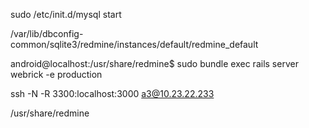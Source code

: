 sudo /etc/init.d/mysql start

/var/lib/dbconfig-common/sqlite3/redmine/instances/default/redmine_default

android@localhost:/usr/share/redmine$ sudo bundle exec rails server webrick -e production

ssh -N -R 3300:localhost:3000 a3@10.23.22.233

/usr/share/redmine